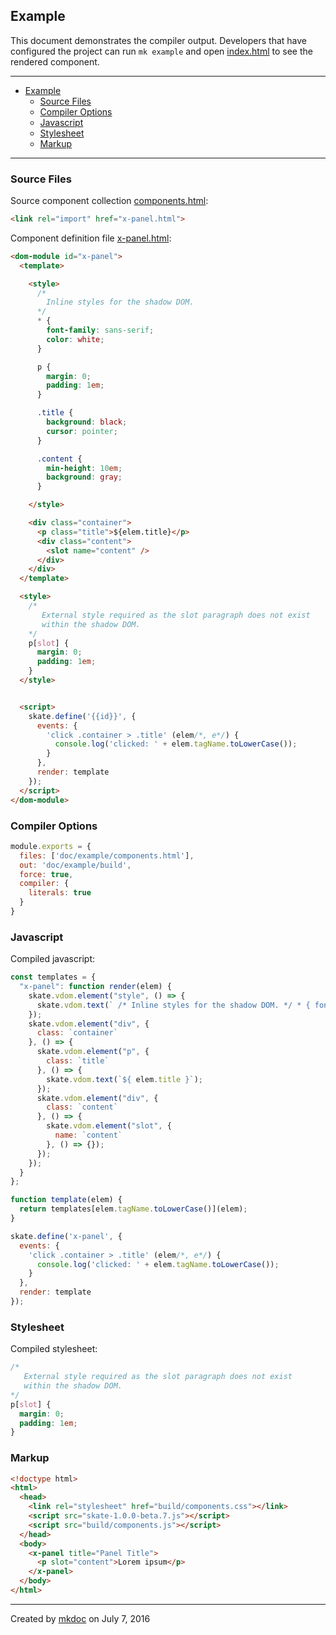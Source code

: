 ## Example

This document demonstrates the compiler output. Developers that have configured the project can run `mk example` and open [index.html](https://github.com/tmpfs/trucks/blob/master/doc/example/index.html) to see the rendered component.

---

- [Example](#example)
  - [Source Files](#source-files)
  - [Compiler Options](#compiler-options)
  - [Javascript](#javascript)
  - [Stylesheet](#stylesheet)
  - [Markup](#markup)

---

### Source Files

Source component collection [components.html](https://github.com/tmpfs/trucks/blob/master/doc/example/components.html):

```html
<link rel="import" href="x-panel.html">
```

Component definition file [x-panel.html](https://github.com/tmpfs/trucks/blob/master/doc/example/x-panel.html):

```html
<dom-module id="x-panel">
  <template>

    <style>
      /*
        Inline styles for the shadow DOM.
      */
      * {
        font-family: sans-serif;
        color: white;
      }

      p {
        margin: 0; 
        padding: 1em;
      }

      .title {
        background: black;
        cursor: pointer;
      }

      .content {
        min-height: 10em;
        background: gray;
      }

    </style>

    <div class="container">
      <p class="title">${elem.title}</p>
      <div class="content">
        <slot name="content" />
      </div>
    </div>
  </template>

  <style>
    /*
       External style required as the slot paragraph does not exist
       within the shadow DOM.
    */
    p[slot] {
      margin: 0; 
      padding: 1em;
    }
  </style>


  <script>
    skate.define('{{id}}', {
      events: {
        'click .container > .title' (elem/*, e*/) {
          console.log('clicked: ' + elem.tagName.toLowerCase());
        }
      },
      render: template
    });
  </script>
</dom-module>
```

### Compiler Options

```javascript
module.exports = {
  files: ['doc/example/components.html'],
  out: 'doc/example/build',
  force: true,
  compiler: {
    literals: true
  }
}
```

### Javascript

Compiled javascript:

```javascript
const templates = {
  "x-panel": function render(elem) {
    skate.vdom.element("style", () => {
      skate.vdom.text(` /* Inline styles for the shadow DOM. */ * { font-family: sans-serif; color: white; } p { margin: 0; padding: 1em; } .title { background: black; cursor: pointer; } .content { min-height: 10em; background: gray; } `);
    });
    skate.vdom.element("div", {
      class: `container`
    }, () => {
      skate.vdom.element("p", {
        class: `title`
      }, () => {
        skate.vdom.text(`${ elem.title }`);
      });
      skate.vdom.element("div", {
        class: `content`
      }, () => {
        skate.vdom.element("slot", {
          name: `content`
        }, () => {});
      });
    });
  }
};

function template(elem) {
  return templates[elem.tagName.toLowerCase()](elem);
}

skate.define('x-panel', {
  events: {
    'click .container > .title' (elem/*, e*/) {
      console.log('clicked: ' + elem.tagName.toLowerCase());
    }
  },
  render: template
});
```

### Stylesheet

Compiled stylesheet:

```css
/*
   External style required as the slot paragraph does not exist
   within the shadow DOM.
*/
p[slot] {
  margin: 0; 
  padding: 1em;
}
```

### Markup

```html
<!doctype html>
<html>
  <head>
    <link rel="stylesheet" href="build/components.css"></link>
    <script src="skate-1.0.0-beta.7.js"></script>
    <script src="build/components.js"></script>
  </head>
  <body>
    <x-panel title="Panel Title">
      <p slot="content">Lorem ipsum</p> 
    </x-panel>
  </body>
</html>
```

---

Created by [mkdoc](https://github.com/mkdoc/mkdoc) on July 7, 2016

[trucks]: https://github.com/tmpfs/trucks
[trucks-cli]: https://github.com/tmpfs/trucks/blob/master/packages/trucks-cli
[skatejs]: https://github.com/skatejs/skatejs
[webcomponents]: https://github.com/w3c/webcomponents
[shadow-dom]: https://w3c.github.io/webcomponents/spec/shadow/
[custom-elements]: https://www.w3.org/TR/custom-elements/
[html-imports]: https://w3c.github.io/webcomponents/spec/imports/
[html-templates]: https://html.spec.whatwg.org/multipage/scripting.html#the-template-element
[polymer]: https://www.polymer-project.org/1.0/
[react]: https://facebook.github.io/react/
[react-webcomponents]: https://github.com/facebook/react/issues/5052
[react-integration]: https://github.com/skatejs/react-integration
[mozilla-webcomponents]: https://hacks.mozilla.org/2014/12/mozilla-and-web-components/
[csp]: http://content-security-policy.com/
[npm]: https://www.npmjs.com/
[postcss]: https://github.com/postcss/postcss
[mkdoc]: https://github.com/mkdoc/mkdoc
[mkapi]: https://github.com/mkdoc/mkapi
[mkparse]: https://github.com/mkdoc/mkparse
[jshint]: http://jshint.com
[jscs]: http://jscs.info

